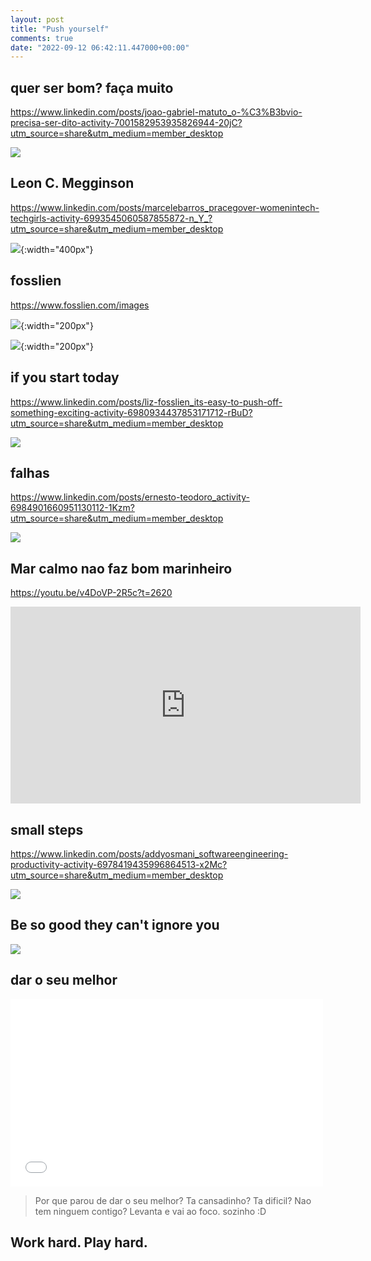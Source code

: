 ```yaml
---
layout: post
title: "Push yourself"
comments: true
date: "2022-09-12 06:42:11.447000+00:00"
---
```


## quer ser bom? faça muito

https://www.linkedin.com/posts/joao-gabriel-matuto_o-%C3%B3bvio-precisa-ser-dito-activity-7001582953935826944-20jC?utm_source=share&utm_medium=member_desktop

![](/assets/img/edxhPaolp_1ae8fc43653651856facdbb5563bfb7c.png)


## Leon C. Megginson

https://www.linkedin.com/posts/marcelebarros_pracegover-womenintech-techgirls-activity-6993545060587855872-n_Y_?utm_source=share&utm_medium=member_desktop

![](/assets/img/edxhPaolp_aeeb09cc859bc784e31ec53fd29df392.png){:width="400px"}


## fosslien

https://www.fosslien.com/images

![](/assets/img/edxhPaolp_5356a74c1420d49bbf7f890ede6d22c7.png){:width="200px"}

![](/assets/img/edxhPaolp_3481b02498865bede5472581193194b4.png){:width="200px"}


## if you start today

https://www.linkedin.com/posts/liz-fosslien_its-easy-to-push-off-something-exciting-activity-6980934437853171712-rBuD?utm_source=share&utm_medium=member_desktop

![](/assets/img/edxhPaolp_54fe6b7a26460f89a08937a2892380b6.png)


## falhas

https://www.linkedin.com/posts/ernesto-teodoro_activity-6984901660951130112-1Kzm?utm_source=share&utm_medium=member_desktop

![](/assets/img/edxhPaolp_d11cee5311c0711acd62bcd042bb7743.png)


## Mar calmo nao faz bom marinheiro

https://youtu.be/v4DoVP-2R5c?t=2620

<iframe width="560" height="315" src="https://www.youtube.com/embed/v4DoVP-2R5c" title="YouTube video player" frameborder="0" allow="accelerometer; autoplay; clipboard-write; encrypted-media; gyroscope; picture-in-picture" allowfullscreen></iframe>

## small steps

https://www.linkedin.com/posts/addyosmani_softwareengineering-productivity-activity-6978419435996864513-x2Mc?utm_source=share&utm_medium=member_desktop

![](/assets/img/edxhPaolp_a199d16c7ca2658c0da3c307e768b3e2.png)


## Be so good they can't ignore you

![](/assets/img/edxhPaolp_3488cfd5fe9790b5715af113933d56cb.png)


## dar o seu melhor

<iframe sandbox src='/assets/files/edxhPaolp_vinimathias.run_300181256_427602872766332_7605777679355346437_n.mp4' style='border:0;width:500px;height:300px;'></iframe>

> Por que parou de dar o seu melhor?
> Ta cansadinho?
> Ta dificil?
> Nao tem ninguem contigo?
> Levanta e vai ao foco. sozinho :D


## Work hard. Play hard.


